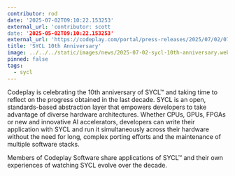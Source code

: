 ```yaml
---
contributor: rod
date: '2025-07-02T09:10:22.153253'
external_url: 'contributor: scott
date: '2025-05-02T09:10:22.153253'
external_url: 'https://codeplay.com/portal/press-releases/2025/07/02/07-02-sycl-10th-anniversary.webp'
title: 'SYCL 10th Anniversary'
image: ../../../static/images/news/2025-07-02-sycl-10th-anniversary.webp
pinned: false
tags:
  - sycl
---
```


Codeplay is celebrating the 10th anniversary of SYCL™ and taking time to reflect on the progress obtained in the last decade. SYCL is an open, standards-based abstraction layer that empowers developers to take advantage of diverse hardware architectures. Whether CPUs, GPUs, FPGAs or new and innovative AI accelerators, developers can write their application with SYCL and run it simultaneously across their hardware without the need for long, complex porting efforts and the maintenance of multiple software stacks.

Members of Codeplay Software share applications of SYCL™  and their own experiences of watching SYCL evolve over the decade. 
